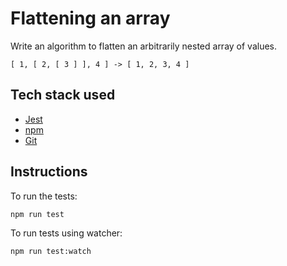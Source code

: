# Flattening an array

Write an algorithm to flatten an arbitrarily nested array of values.

``[ 1, [ 2, [ 3 ] ], 4 ] -> [ 1, 2, 3, 4 ]``


## Tech stack used
- [Jest](https://jestjs.io/)
- [npm](https://www.npmjs.com/)
- [Git](https://git-scm.com/)

## Instructions

To run the tests:

`npm run test`

To run tests using watcher:

`npm run test:watch`
